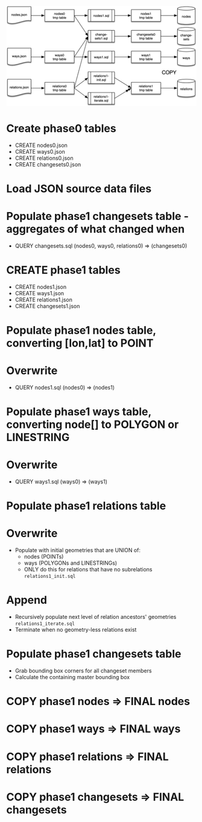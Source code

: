 ![PBF ETL](pbf-etl.png)


# Create phase0 tables

- CREATE nodes0.json
- CREATE ways0.json
- CREATE relations0.json
- CREATE changesets0.json

# Load JSON source data files

# Populate phase1 changesets table - aggregates of what changed when
- QUERY  changesets.sql (nodes0, ways0, relations0) => (changesets0)


# CREATE phase1 tables
- CREATE nodes1.json
- CREATE ways1.json
- CREATE relations1.json
- CREATE changesets1.json

# Populate phase1 nodes table, converting [lon,lat] to POINT
# Overwrite
- QUERY  nodes1.sql (nodes0) => (nodes1)

# Populate phase1 ways table, converting node[] to POLYGON or LINESTRING
# Overwrite
- QUERY  ways1.sql  (ways0)  => (ways1)

# Populate phase1 relations table
# Overwrite
- Populate with initial geometries that are UNION of:
  - nodes (POINTs)
  - ways (POLYGONs and LINESTRINGs)
  - ONLY do this for relations that have no subrelations `relations1_init.sql`

# Append
- Recursively populate next level of relation ancestors' geometries `relations1_iterate.sql`
- Terminate when no geometry-less relations exist

# Populate phase1 changesets table
- Grab bounding box corners for all changeset members
- Calculate the containing master bounding box

# COPY phase1 nodes      => FINAL nodes
# COPY phase1 ways       => FINAL ways
# COPY phase1 relations  => FINAL relations
# COPY phase1 changesets => FINAL changesets
